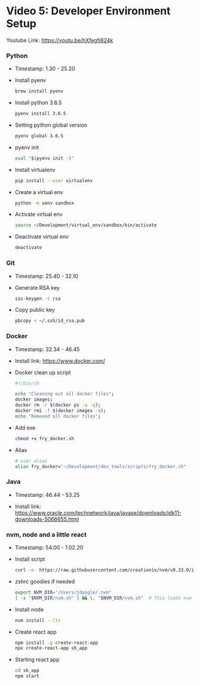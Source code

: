 # Video 5: Developer Environment Setup
Youtube Link: https://youtu.be/hXfegfi824k

### Python
* Timestamp: 1.30 - 25.20

* Install pyenv
    ```bash
    brew install pyenv
    ```

* Install python 3.6.5
    ```bash
    pyenv install 3.6.5
    ```
* Setting python global version
    ```bash
    pyenv global 3.6.5
    ```

* pyenv init
    ```bash
    eval "$(pyenv init -)"
    ```
* Install virtualenv
    ```bash
    pip install --user virtualenv
    ```
  
* Create a virtual env
    ```bash
    python -m venv sandbox
    ```
  
* Activate virtual env
    ```bash
    source ~/Development/virtual_env/sandbox/bin/activate
    ```
  
* Deactivate virtual env
    ```bash
    deactivate
    ```

### Git
* Timestamp: 25.40 - 32.10

* Generate RSA key
    ```bash
    sss-keygen -t rsa
    ```

* Copy public key
    ```bash
    pbcopy < ~/.ssh/id_rsa.pub
    ```

### Docker
* Timestamp: 32.34 - 46.45

* Install link: https://www.docker.com/

* Docker clean up script
    ```bash
    #!/bin/sh
    
    echo "Cleaning out all docker files";
    docker images;
    docker rm -r $(docker ps -a -q);
    docker rmi -f $(docker images -q);
    echo "Removed all docker files";
    ```
  
* Add exe
    ```bash
    chmod +x fry_docker.sh
    ```
  
* Alias
    ```bash
    # user alias
    alias fry_docker="~/Development/dev_tools/scripts/fry_docker.sh"
    ```

### Java
* Timestamp: 46.44 - 53.25

* Install link: https://www.oracle.com/technetwork/java/javase/downloads/jdk11-downloads-5066655.html

### nvm, node and a little react
* Timestamp: 54.00 - 1.02.20

* Install script
    ```bash
    curl -o- https://raw.githubusercontent.com/creationix/nvm/v0.33.0/install.sh | bash
    ```

* zshrc goodies if needed
    ```bash
    export NVM_DIR="/Users/jdaigle/.nvm"
    [ -s "$NVM_DIR/nvm.sh" ] && \. "$NVM_DIR/nvm.sh"  # This loads nvm
    ```
  
* Install node
    ```bash
    nvm install --lts
    ```
  
* Create react app
    ```bash
    npm install -g create-react-app
    npx create-react-app sb_app 
    ```
  
* Starting react app
    ```bash
    cd sb_app
    npm start
    ```